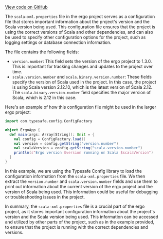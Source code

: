 [View code on GitHub](https://github.com/ergoplatform/ergo/.autodoc/docs/json/target/streams/_global/assemblyOption/_global/streams/assembly/8b77d8eeec7ea1c752844791e81481401d6a21e7_5cdab3bcad5b44264947436c2f428d1cc69c4423_da39a3ee5e6b4b0d3255bfef95601890afd80709)

The `scala-xml.properties` file in the ergo project serves as a configuration file that stores important information about the project's version and the Scala version being used. This configuration file ensures that the project is using the correct versions of Scala and other dependencies, and can also be used to specify other configuration options for the project, such as logging settings or database connection information.

The file contains the following fields:

- `version.number`: This field sets the version of the ergo project to 1.3.0. This is important for tracking changes and updates to the project over time.
- `scala.version.number` and `scala.binary.version.number`: These fields specify the version of Scala used in the project. In this case, the project is using Scala version 2.12.10, which is the latest version of Scala 2.12. The `scala.binary.version.number` field specifies the major version of Scala, which is 2.12 in this case.

Here's an example of how this configuration file might be used in the larger ergo project:

```scala
import com.typesafe.config.ConfigFactory

object ErgoApp {
  def main(args: Array[String]): Unit = {
    val config = ConfigFactory.load()
    val version = config.getString("version.number")
    val scalaVersion = config.getString("scala.version.number")
    println(s"Ergo version $version running on Scala $scalaVersion")
  }
}
```

In this example, we are using the Typesafe Config library to load the configuration information from the `scala-xml.properties` file. We then extract the `version.number` and `scala.version.number` fields and use them to print out information about the current version of the ergo project and the version of Scala being used. This information could be useful for debugging or troubleshooting issues in the project.

In summary, the `scala-xml.properties` file is a crucial part of the ergo project, as it stores important configuration information about the project's version and the Scala version being used. This information can be accessed and utilized by other parts of the project, such as in the example provided, to ensure that the project is running with the correct dependencies and versions.
